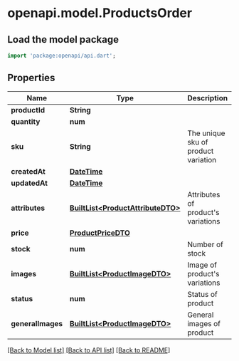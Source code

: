 # openapi.model.ProductsOrder

## Load the model package
```dart
import 'package:openapi/api.dart';
```

## Properties
Name | Type | Description | Notes
------------ | ------------- | ------------- | -------------
**productId** | **String** |  | 
**quantity** | **num** |  | 
**sku** | **String** | The unique sku of product variation | 
**createdAt** | [**DateTime**](DateTime.md) |  | 
**updatedAt** | [**DateTime**](DateTime.md) |  | 
**attributes** | [**BuiltList&lt;ProductAttributeDTO&gt;**](ProductAttributeDTO.md) | Attributes of product's variations | 
**price** | [**ProductPriceDTO**](ProductPriceDTO.md) |  | 
**stock** | **num** | Number of stock | 
**images** | [**BuiltList&lt;ProductImageDTO&gt;**](ProductImageDTO.md) | Image of product's variations | 
**status** | **num** | Status of product | 
**generalImages** | [**BuiltList&lt;ProductImageDTO&gt;**](ProductImageDTO.md) | General images of product | 

[[Back to Model list]](../README.md#documentation-for-models) [[Back to API list]](../README.md#documentation-for-api-endpoints) [[Back to README]](../README.md)


